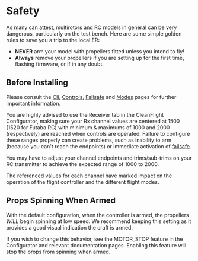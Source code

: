 # Safety

As many can attest, multirotors and RC models in general can be very dangerous, particularly on the test bench. Here are some simple golden rules to save you a trip to the local ER:

- **NEVER** arm your model with propellers fitted unless you intend to fly!
- **Always** remove your propellers if you are setting up for the first time, flashing firmware, or if in any doubt.

## Before Installing

Please consult the [Cli](Cli.md), [Controls](Controls.md), [Failsafe](docs/wiki/guides/current//Failsafe.md) and [Modes](Modes.md)
pages for further important information.

You are highly advised to use the Receiver tab in the CleanFlight Configurator, making sure your Rx channel
values are centered at 1500 (1520 for Futaba RC) with minimum & maximums of 1000 and 2000 (respectively)
are reached when controls are operated. Failure to configure these ranges properly can create
problems, such as inability to arm (because you can't reach the endpoints) or immediate activation of
[failsafe](docs/wiki/guides/current//Failsafe.md).

You may have to adjust your channel endpoints and trims/sub-trims on your RC transmitter to achieve the
expected range of 1000 to 2000.

The referenced values for each channel have marked impact on the operation of the flight controller and the
different flight modes.

## Props Spinning When Armed

With the default configuration, when the controller is armed, the propellers _WILL_ begin spinning at low speed.
We recommend keeping this setting as it provides a good visual indication the craft is armed.

If you wish to change this behavior, see the MOTOR_STOP feature in the Configurator and relevant documentation pages.
Enabling this feature will stop the props from spinning when armed.
